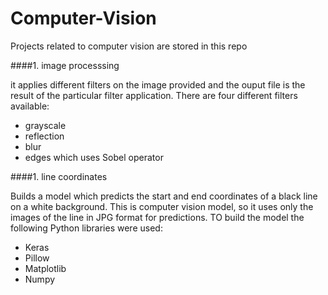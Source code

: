 # Computer-Vision

Projects related to computer vision are stored in this repo

####1. image processsing 

it applies different filters on the image provided and the ouput file is the result of the particular filter application.
There are four different filters available:
- grayscale
- reflection
- blur
- edges which uses Sobel operator

####1. line coordinates

Builds a model which predicts the start and end coordinates of a black line on a white background. This is computer vision model, so it uses only the
images of the line in JPG format for predictions.
TO build the model the following Python libraries were used:
- Keras
- Pillow
- Matplotlib
- Numpy
